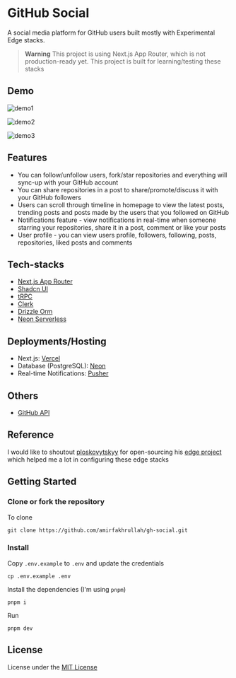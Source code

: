 # GitHub Social

A social media platform for GitHub users built mostly with Experimental Edge stacks.

> **Warning**
> This project is using Next.js App Router, which is not production-ready yet. This project is built for learning/testing these stacks

## Demo

![demo1](https://user-images.githubusercontent.com/73758525/236004677-9d196358-5fd0-47e0-902b-7ba917f2592f.png)

![demo2](https://user-images.githubusercontent.com/73758525/236004640-d78da87e-b7d5-40fe-9b63-fa1dddf67c2e.png)

![demo3](https://user-images.githubusercontent.com/73758525/236004660-99bae668-e437-4a69-91ff-dd1eb475d3a8.png)

## Features

- You can follow/unfollow users, fork/star repositories and everything will sync-up with your GitHub account
- You can share repositories in a post to share/promote/discuss it with your GitHub followers
- Users can scroll through timeline in homepage to view the latest posts, trending posts and posts made by the users that you followed on GitHub
- Notifications feature - view notifications in real-time when someone starring your repositories, share it in a post, comment or like your posts
- User profile - you can view users profile, followers, following, posts, repositories, liked posts and comments

## Tech-stacks

- [Next.js App Router](https://beta.nextjs.org/docs)
- [Shadcn UI](https://ui.shadcn.com/)
- [tRPC](https://trpc.io/)
- [Clerk](https://clerk.com/)
- [Drizzle Orm](https://github.com/drizzle-team/drizzle-orm)
- [Neon Serverless](https://neon.tech/docs/serverless/serverless-driver#use-the-driver-over-http)

## Deployments/Hosting

- Next.js: [Vercel](https://vercel.com/)
- Database (PostgreSQL): [Neon](https://neon.tech/)
- Real-time Notifications: [Pusher](https://pusher.com/)

## Others

- [GitHub API](https://github.com/)

## Reference

I would like to shoutout [ploskovytskyy](https://github.com/ploskovytskyy) for open-sourcing his [edge project](https://github.com/ploskovytskyy/next-app-router-trpc-drizzle-planetscale-edge) which helped me a lot in configuring these edge stacks

## Getting Started

### Clone or fork the repository

To clone

```
git clone https://github.com/amirfakhrullah/gh-social.git
```

### Install

Copy `.env.example` to `.env` and update the credentials

```
cp .env.example .env
```

Install the dependencies (I'm using `pnpm`)

```
pnpm i
```

Run

```
pnpm dev
```
## License

License under the [MIT License](./LICENSE)
